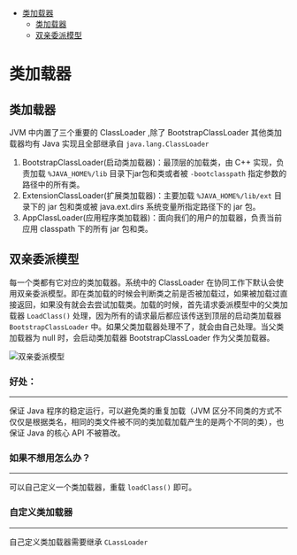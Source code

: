<!--TOC-->

- [类加载器](#类加载器)
  - [类加载器](#类加载器)
  - [双亲委派模型](#双亲委派模型)

<!--TOC-->

# 类加载器

## 类加载器

JVM 中内置了三个重要的 ClassLoader ,除了 BootstrapClassLoader 其他类加载器均有 Java 实现且全部继承自 `java.lang.ClassLoader`

1. BootstrapClassLoader(启动类加载器)：最顶层的加载类，由 C++
 实现，负责加载 `%JAVA_HOME%/lib` 目录下jar包和类或者被 `-bootclasspath` 指定参数的路径中的所有类。
2. ExtensionClassLoader(扩展类加载器)：主要加载 `%JAVA_HOME%/lib/ext` 目录下的 jar 包和类或被 java.ext.dirs 系统变量所指定路径下的 jar 包。
3. AppClassLoader(应用程序类加载器)：面向我们的用户的加载器，负责当前应用 classpath 下的所有 jar 包和类。

## 双亲委派模型

每一个类都有它对应的类加载器。系统中的 ClassLoader 在协同工作下默认会使用双亲委派模型。即在类加载的时候会判断类之前是否被加载过，如果被加载过直接返回，如果没有就会去尝试加载类。加载的时候，首先请求委派模型中的父类加载器 `LoadClass()` 处理，因为所有的请求最后都应该传送到顶层的启动类加载器 `BootstrapClassLoader` 中。如果父类加载器处理不了，就会由自己处理。当父类加载器为 null 时，会启动类加载器 BootstrapClassLoader 作为父类加载器。 

![双亲委派模型](https://i.imgur.com/dRAqGhK.png)

### 好处：
---
保证 Java 程序的稳定运行，可以避免类的重复加载（JVM 区分不同类的方式不仅仅是根据类名，相同的类文件被不同的类加载加载产生的是两个不同的类），也保证 Java 的核心 API 不被篡改。

### 如果不想用怎么办？
---

可以自己定义一个类加载器，重载  `loadClass()` 即可。

### 自定义类加载器
---

自己定义类加载器需要继承 `CLassLoader` 